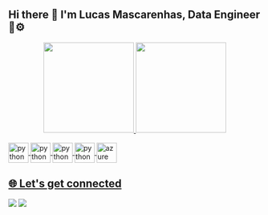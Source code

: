 ## Hi there 👋 I'm Lucas Mascarenhas, Data Engineer 🎲⚙️

<div align="center">
  <a href="https://github.com/mascalmeida">
  <img height="180em" src="https://github-readme-stats.vercel.app/api?username=mascalmeida&show_icons=true&theme=dark&include_all_commits=true&count_private=true"/>
  <img height="180em" src="https://github-readme-stats.vercel.app/api/top-langs/?username=mascalmeida&layout=compact&langs_count=7&theme=dark"/>
</div>

<div style="display: inline_block"><br>
  <img align="center" alt="python" height="40" width="40" src="https://cdn.jsdelivr.net/gh/devicons/devicon/icons/python/python-original.svg">
  <img align="center" alt="python" height="40" width="40" src="https://cdn.jsdelivr.net/gh/devicons/devicon/icons/r/r-original.svg"> 
  <img align="center" alt="python" height="40" width="40" src="https://cdn.jsdelivr.net/gh/devicons/devicon/icons/anaconda/anaconda-original.svg"> 
  <img align="center" alt="python" height="40" width="40" src="https://cdn.jsdelivr.net/gh/devicons/devicon/icons/git/git-original.svg"> 
  <img align="center" alt="azure" height="40" width="40" src="https://cdn.jsdelivr.net/gh/devicons/devicon/icons/azure/azure-original.svg">   
</div>

## 🌐 Let's get connected 
 
<div> 
  <a href = "mailto:lucasmascalmeida@gmail.com"><img src="https://img.shields.io/badge/-Gmail-%23333?style=for-the-badge&logo=gmail&logoColor=white" target="_blank"></a>
  <a href="https://www.linkedin.com/in/lucas-mascarenhas/" target="_blank"><img src="https://img.shields.io/badge/-LinkedIn-%230077B5?style=for-the-badge&logo=linkedin&logoColor=white" target="_blank"></a>  
</div>
